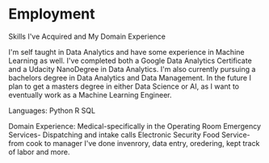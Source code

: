 # Employment
Skills I've Acquired and My Domain Experience

I'm self taught in Data Analytics and have some experience in Machine Learning as well. I've completed both a Google Data Analytics Certificate and a Udacity NanoDegree in Data Analytics. I'm also currently pursuing a bachelors degree in Data Analytics and Data Management. In the future I plan to get a masters degree in either Data Science or AI, as I want to eventually work as a Machine Learning Engineer. 

Languages:
Python
R
SQL

Domain Experience:
Medical-specifically in the Operating Room
Emergency Services- Dispatching and intake calls
Electronic Security
Food Service- from cook to manager I've done invenrory, data entry, oredering, kept track of labor and more.
